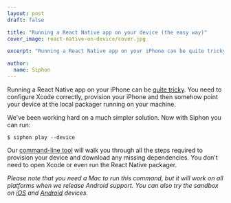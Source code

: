 ```yaml
---
layout: post
draft: false

title: "Running a React Native app on your device (the easy way)"
cover_image: react-native-on-device/cover.jpg

excerpt: "Running a React Native app on your iPhone can be quite tricky. You need to configure Xcode correctly, provision your iPhone and then somehow point your device at the local packager running on your machine."

author:
  name: Siphon
---
```


Running a React Native app on your iPhone can be [quite tricky](https://facebook.github.io/react-native/docs/running-on-device-ios.html). You need to configure Xcode correctly, provision your iPhone and then somehow point your device at the local packager running on your machine.

We've been working hard on a much simpler solution. Now with Siphon you can run:

`$ siphon play --device`

Our [command-line tool](https://getsiphon.com/docs/quickstart/) will walk you through all the steps required to provision your device and download any missing dependencies. You don't need to open Xcode or even run the React Native packager.

*Please note that you need a Mac to run this command, but it will work on all platforms when we release Android support. You can also try the sandbox on [iOS](https://getsiphon.com/i) and [Android](https://getsiphon.com/a) devices.*
